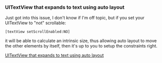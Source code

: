 
### UITextView that expands to text using auto layout

Just got into this issue, I don't know if I'm off topic, but if you set your UITextView to "not" scrollable:

```
[textView setScrollEnabled:NO]
```
it will be able to calculate an intrinsic size, thus allowing auto layout to move the other elements by itself, then it's up to you to setup the constraints right.

[UITextView that expands to text using auto layout](https://stackoverflow.com/questions/16868117/uitextview-that-expands-to-text-using-auto-layout)
